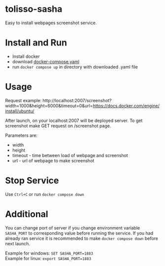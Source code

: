 # tolisso-sasha
Easy to install webpages screenshot service.

# Install and Run
* Install docker
* download [docker-compose.yaml](https://github.com/tolisso/sasha/blob/master/docker-compose.yaml)
* run `docker compose up` in directory with downloaded .yaml file

# Usage
Request example: http://localhost:2007/screenshot?width=1000&height=6000&timeout=0&url=https://docs.docker.com/engine/install/ubuntu/

After launch, on your localhost:2007 will be deployed server. To get screenshot make GET request on /screenshot page. 

Parameters are:
- width
- height
- timeout - time between load of webpage and screenshot 
- url - url of webpage to make screenshot

# Stop Service
Use `Ctrl+C` or run `docker compose down`

# Additional
You can change port of server if you change environment variable `SASHA_PORT` to corresponding value before running the service. 
If you had already ran service it is recommended to make `docker compose down` before next launch.

Example for windows: `SET SASHA_PORT=1883` \
Example for linux: `export SASHA_PORT=1883`
